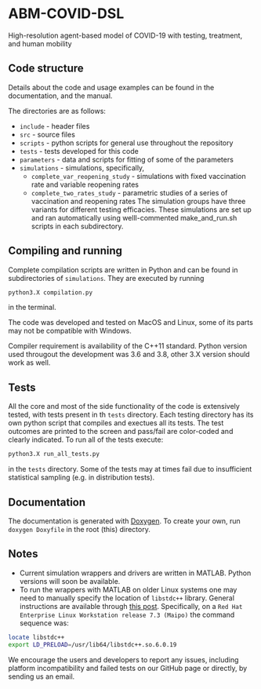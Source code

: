 # ABM-COVID-DSL
High-resolution agent-based model of COVID-19 with testing, treatment, and human mobility

## Code structure

Details about the code and usage examples can be found in the documentation, and the manual.

The directories are as follows: 
- `include` - header files
- `src` - source files
- `scripts` - python scripts for general use throughout the repository
- `tests` - tests developed for this code
- `parameters` - data and scripts for fitting of some of the parameters
- `simulations` - simulations, specifically,
	- `complete_var_reopening_study` - simulations with fixed vaccination rate and variable reopening rates
	- `complete_two_rates_study` - parametric studies of a series of vaccination and reopening rates
The simulation groups have three variants for different testing efficacies. These simulations are set up and ran automatically using welll-commented make_and_run.sh scripts in each subdirectory. 

## Compiling and running

Complete compilation scripts are written in Python and can be found in subdirectories of `simulations`. They are executed by running

```bash 
python3.X compilation.py
```
in the terminal. 

The code was developed and tested on MacOS and Linux, some of its parts may not be compatible with Windows.

Compiler requirement is availability of the C++11 standard. Python version used througout the development was 3.6 and 3.8, other 3.X version should work as well. 

## Tests

All the core and most of the side functionality of the code is extensively tested, with tests present in th `tests` directory. Each testing directory has its own python script that compiles  and exectues all its tests. The test outcomes are printed to the screen and pass/fail are color-coded and clearly indicated. To run all of the tests execute: 

```bash
python3.X run_all_tests.py 
```
in the `tests` directory. Some of the tests may at times fail due to insufficient statistical sampling (e.g. in distribution tests).

## Documentation

The documentation is generated with [Doxygen](https://www.doxygen.nl/index.html). To create your own, run `doxygen Doxyfile` in the root (this) directory. 

## Notes

- Current simulation wrappers and drivers are written in MATLAB. Python versions will soon be available.
- To run the wrappers with MATLAB on older Linux systems one may need to manually specify the location of `libstdc++` library. General instructions are available through [this post](https://stackoverflow.com/a/58219652/2763915). Specifically, on a `Red Hat Enterprise Linux Workstation release 7.3 (Maipo)` the command sequence was:

```bash
locate libstdc++
export LD_PRELOAD=/usr/lib64/libstdc++.so.6.0.19
```
We encourage the users and developers to report any issues, including platform incompatibility and failed tests on our GitHub page or directly, by sending us an email.  

